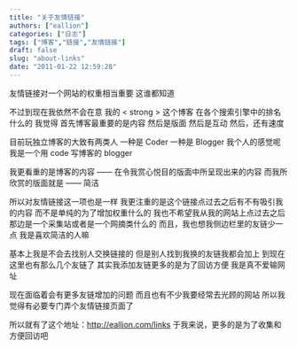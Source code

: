 ```yaml
---
title: "关于友情链接"
authors: ["eallion"]
categories: ["日志"]
tags: ["博客","链接","友情链接"]
draft: false
slug: "about-links"
date: "2011-01-22 12:59:28"
---
```


友情链接对一个网站的权重相当重要
这谁都知道

不过到现在我依然不会在意
我的 < strong > 这个博客 </strong > 在各个搜索引擎中的排名什么的
我觉得
首先博客最重要的是内容
然后是版面
然后是互动
然后，还有速度

目前玩独立博客的大致有两类人
一种是 Coder
一种是 Blogger
我个人的感觉呢
我是一个用 code 写博客的 blogger

我更看重的是博客的内容
—— 在令我赏心悦目的版面中所呈现出来的内容
而我所欣赏的版面就是 —— 简洁

所以对友情链接这一项也是一样
我更注重的是这个链接点过去之后有不有吸引我的内容
而不是单纯的为了增加权重什么的
我也不希望我从我的网站上点过去之后
那边是一个采集站或者是一个网摘类什么的
而且，我也想我侧边栏里的友链少一点
我是喜欢简洁的人嘛

基本上我是不会去找别人交换链接的
但是别人找到我换的友链我都会加上
到现在这里也有那么几个友链了
其实我添加友链更多的是为了回访方便
我是真不爱输网址

现在面临着会有更多友链增加的问题
而且也有不少我要经常去光顾的网站
所以我觉得有必要专门弄个友情链接页面了

所以就有了这个地址：<a href="<<<http://eallion.com/links>>>" target="_blank">http://eallion.com/links</a>
于我来说，更多的是为了收集和方便回访吧
